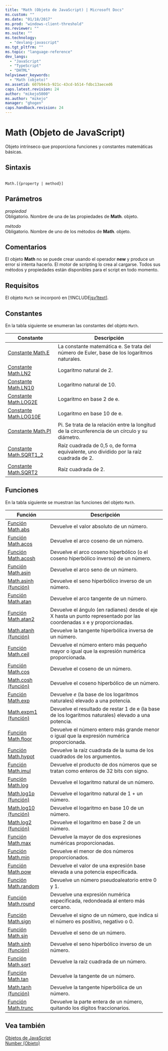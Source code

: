 ```yaml
---
title: "Math (Objeto de JavaScript) | Microsoft Docs"
ms.custom: ""
ms.date: "01/18/2017"
ms.prod: "windows-client-threshold"
ms.reviewer: ""
ms.suite: ""
ms.technology: 
  - "devlang-javascript"
ms.tgt_pltfrm: ""
ms.topic: "language-reference"
dev_langs: 
  - "JavaScript"
  - "TypeScript"
  - "DHTML"
helpviewer_keywords: 
  - "Math (objeto)"
ms.assetid: 607b94cb-921c-43cd-b514-fdbc13aeced6
caps.latest.revision: 24
author: "mikejo5000"
ms.author: "mikejo"
manager: "ghogen"
caps.handback.revision: 24
---
```

# Math (Objeto de JavaScript)
Objeto intrínseco que proporciona funciones y constantes matemáticas básicas.  
  
## Sintaxis  
  
```  
  
Math.[{property | method}]  
```  
  
## Parámetros  
 *propiedad*  
 Obligatorio.  Nombre de una de las propiedades de **Math**.  objeto.  
  
 *método*  
 Obligatorio.  Nombre de uno de los métodos de **Math**.  objeto.  
  
## Comentarios  
 El objeto **Math** no se puede crear usando el operador **new** y produce un error si intenta hacerlo.  El motor de scripting lo crea al cargarse.  Todos sus métodos y propiedades están disponibles para el script en todo momento.  
  
## Requisitos  
 El objeto `Math` se incorporó en [!INCLUDE[jsv1text](../../javascript/reference/includes/jsv1text-md.md)].  
  
<a name="js56jsobjmathprop"></a>   
## Constantes  
 En la tabla siguiente se enumeran las constantes del objeto `Math`.  
  
|Constante|Descripción|  
|---------------|-----------------|  
|[Constante Math.E](../../javascript/reference/math-constants-javascript.md)|La constante matemática e.  Se trata del número de Euler, base de los logaritmos naturales.|  
|[Constante Math.LN2](../../javascript/reference/math-constants-javascript.md)|Logaritmo natural de 2.|  
|[Constante Math.LN10](../../javascript/reference/math-constants-javascript.md)|Logaritmo natural de 10.|  
|[Constante Math.LOG2E](../../javascript/reference/math-constants-javascript.md)|Logaritmo en base 2 de e.|  
|[Constante Math.LOG10E](../../javascript/reference/math-constants-javascript.md)|Logaritmo en base 10 de e.|  
|[Constante Math.PI](../../javascript/reference/math-constants-javascript.md)|Pi.  Se trata de la relación entre la longitud de la circunferencia de un círculo y su diámetro.|  
|[Constante Math.SQRT1\_2](../../javascript/reference/math-constants-javascript.md)|Raíz cuadrada de 0,5 o, de forma equivalente, uno dividido por la raíz cuadrada de 2.|  
|[Constante Math.SQRT2](../../javascript/reference/math-constants-javascript.md)|Raíz cuadrada de 2.|  
  
<a name="js56jsobjmathmeth"></a>   
## Funciones  
 En la tabla siguiente se muestran las funciones del objeto `Math`.  
  
|Función|Descripción|  
|-------------|-----------------|  
|[Función Math.abs](../../javascript/reference/math-abs-function-javascript.md)|Devuelve el valor absoluto de un número.|  
|[Función Math.acos](../../javascript/reference/math-acos-function-javascript.md)|Devuelve el arco coseno de un número.|  
|[Función Math.acosh](../../javascript/reference/math-acosh-function-javascript.md)|Devuelve el arco coseno hiperbólico \(o el coseno hiperbólico inverso\) de un número.|  
|[Función Math.asin](../../javascript/reference/math-asin-function-javascript.md)|Devuelve el arco seno de un número.|  
|[Math.asinh \(función\)](../../javascript/reference/math-asinh-function-javascript.md)|Devuelve el seno hiperbólico inverso de un número.|  
|[Función Math.atan](../../javascript/reference/math-atan-function-javascript.md)|Devuelve el arco tangente de un número.|  
|[Función Math.atan2](../../javascript/reference/math-atan2-function-javascript.md)|Devuelve el ángulo \(en radianes\) desde el eje X hasta un punto representado por las coordenadas x e y proporcionadas.|  
|[Math.atanh \(función\)](../../javascript/reference/math-atanh-function-javascript.md)|Devuelve la tangente hiperbólica inversa de un número.|  
|[Función Math.ceil](../../javascript/reference/math-ceil-function-javascript.md)|Devuelve el número entero más pequeño mayor o igual que la expresión numérica proporcionada.|  
|[Función Math.cos](../../javascript/reference/math-cos-function-javascript.md)|Devuelve el coseno de un número.|  
|[Math.cosh \(función\)](../../javascript/reference/math-cosh-function-javascript.md)|Devuelve el coseno hiperbólico de un número.|  
|[Función Math.exp](../../javascript/reference/math-exp-function-javascript.md)|Devuelve *e* \(la base de los logaritmos naturales\) elevado a una potencia.|  
|[Math.expm1 \(función\)](../../javascript/reference/math-expm1-function-javascript.md)|Devuelve el resultado de restar 1 de e \(la base de los logaritmos naturales\) elevado a una potencia.|  
|[Función Math.floor](../../javascript/reference/math-floor-function-javascript.md)|Devuelve el número entero más grande menor o igual que la expresión numérica proporcionada.|  
|[Función Math.hypot](../../javascript/reference/math-hypot-function-javascript.md)|Devuelve la raíz cuadrada de la suma de los cuadrados de los argumentos.|  
|[Función Math.imul](../../javascript/reference/math-imul-function-javascript.md)|Devuelve el producto de dos números que se tratan como enteros de 32 bits con signo.|  
|[Función Math.log](../../javascript/reference/math-log-function-javascript.md)|Devuelve el logaritmo natural de un número.|  
|[Math.log1p \(función\)](../../javascript/reference/math-log1p-function-javascript.md)|Devuelve el logaritmo natural de 1 \+ un número.|  
|[Math.log10 \(función\)](../../javascript/reference/math-log10-function-javascript.md)|Devuelve el logaritmo en base 10 de un número.|  
|[Math.log2 \(función\)](../../javascript/reference/math-log2-function-javascript.md)|Devuelve el logaritmo en base 2 de un número.|  
|[Función Math.max](../../javascript/reference/math-max-function-javascript.md)|Devuelve la mayor de dos expresiones numéricas proporcionadas.|  
|[Función Math.min](../../javascript/reference/math-min-function-javascript.md)|Devuelve el menor de dos números proporcionados.|  
|[Función Math.pow](../../javascript/reference/math-pow-function-javascript.md)|Devuelve el valor de una expresión base elevada a una potencia especificada.|  
|[Función Math.random](../../javascript/reference/math-random-function-javascript.md)|Devuelve un número pseudoaleatorio entre 0 y 1.|  
|[Función Math.round](../../javascript/reference/math-round-function-javascript.md)|Devuelve una expresión numérica especificada, redondeada al entero más cercano.|  
|[Función Math.sign](../../javascript/reference/math-sign-function-javascript.md)|Devuelve el signo de un número, que indica si el número es positivo, negativo o 0.|  
|[Función Math.sin](../../javascript/reference/math-sin-function-javascript.md)|Devuelve el seno de un número.|  
|[Math.sinh \(función\)](../../javascript/reference/math-sinh-function-javascript.md)|Devuelve el seno hiperbólico inverso de un número.|  
|[Función Math.sqrt](../../javascript/reference/math-sqrt-function-javascript.md)|Devuelve la raíz cuadrada de un número.|  
|[Función Math.tan](../../javascript/reference/math-tan-function-javascript.md)|Devuelve la tangente de un número.|  
|[Math.tanh \(función\)](../../javascript/reference/math-tanh-function-javascript.md)|Devuelve la tangente hiperbólica de un número.|  
|[Función Math.trunc](../../javascript/reference/math-trunc-function-javascript.md)|Devuelve la parte entera de un número, quitando los dígitos fraccionarios.|  
  
## Vea también  
 [Objetos de JavaScript](../../javascript/reference/javascript-objects.md)   
 [Number \(Objeto\)](../../javascript/reference/number-object-javascript.md)